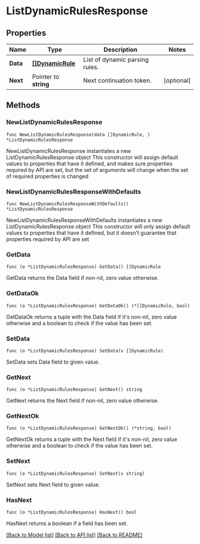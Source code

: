 # ListDynamicRulesResponse

## Properties

Name | Type | Description | Notes
------------ | ------------- | ------------- | -------------
**Data** | [**[]DynamicRule**](DynamicRule.md) | List of dynamic parsing rules. | 
**Next** | Pointer to **string** | Next continuation token. | [optional] 

## Methods

### NewListDynamicRulesResponse

`func NewListDynamicRulesResponse(data []DynamicRule, ) *ListDynamicRulesResponse`

NewListDynamicRulesResponse instantiates a new ListDynamicRulesResponse object
This constructor will assign default values to properties that have it defined,
and makes sure properties required by API are set, but the set of arguments
will change when the set of required properties is changed

### NewListDynamicRulesResponseWithDefaults

`func NewListDynamicRulesResponseWithDefaults() *ListDynamicRulesResponse`

NewListDynamicRulesResponseWithDefaults instantiates a new ListDynamicRulesResponse object
This constructor will only assign default values to properties that have it defined,
but it doesn't guarantee that properties required by API are set

### GetData

`func (o *ListDynamicRulesResponse) GetData() []DynamicRule`

GetData returns the Data field if non-nil, zero value otherwise.

### GetDataOk

`func (o *ListDynamicRulesResponse) GetDataOk() (*[]DynamicRule, bool)`

GetDataOk returns a tuple with the Data field if it's non-nil, zero value otherwise
and a boolean to check if the value has been set.

### SetData

`func (o *ListDynamicRulesResponse) SetData(v []DynamicRule)`

SetData sets Data field to given value.


### GetNext

`func (o *ListDynamicRulesResponse) GetNext() string`

GetNext returns the Next field if non-nil, zero value otherwise.

### GetNextOk

`func (o *ListDynamicRulesResponse) GetNextOk() (*string, bool)`

GetNextOk returns a tuple with the Next field if it's non-nil, zero value otherwise
and a boolean to check if the value has been set.

### SetNext

`func (o *ListDynamicRulesResponse) SetNext(v string)`

SetNext sets Next field to given value.

### HasNext

`func (o *ListDynamicRulesResponse) HasNext() bool`

HasNext returns a boolean if a field has been set.


[[Back to Model list]](../README.md#documentation-for-models) [[Back to API list]](../README.md#documentation-for-api-endpoints) [[Back to README]](../README.md)


